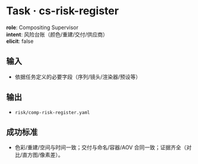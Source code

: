 # Task · cs-risk-register

**role**: Compositing Supervisor  
**intent**: 风险台账（颜色/重建/交付/供应商）  
**elicit**: false

## 输入

- 依据任务定义的必要字段（序列/镜头/渲染器/预设等）

## 输出

- `risk/comp-risk-register.yaml`

## 成功标准

- 色彩/重建/空间与时间一致；交付与命名/容器/AOV 合同一致；证据齐全（对比/直方图/像素差）。
